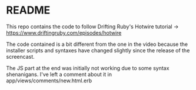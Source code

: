 # README

This repo contains the code to follow Drifting Ruby's Hotwire tutorial -> https://www.driftingruby.com/episodes/hotwire

The code contained is a bit different from the one in the video because the installer scripts and syntaxes have changed slightly since the release of the screencast.

The JS part at the end was initially not working due to some syntax shenanigans. I've left a comment about it in app/views/comments/new.html.erb

